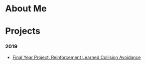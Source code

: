 # About Me

# Projects
### 2019
- [Final Year Project: Reinforcement Learned Collision Avoidance](https://github.com/dcollison/rlca-fyp)
